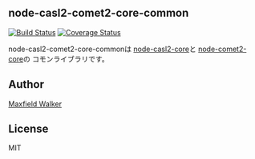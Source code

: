 ## node-casl2-comet2-core-common

[![Build Status](https://travis-ci.org/node-casl2-comet2/node-casl2-comet2-core-common.svg?branch=master)](https://travis-ci.org/node-casl2-comet2/node-casl2-comet2-core-common)
[![Coverage Status](https://coveralls.io/repos/github/node-casl2-comet2/node-casl2-comet2-core-common/badge.svg?branch=master)](https://coveralls.io/github/node-casl2-comet2/node-casl2-comet2-core-common?branch=master)

node-casl2-comet2-core-commonは
[node-casl2-core](https://github.com/node-casl2-comet2/node-casl2-core)と
[node-comet2-core](https://github.com/node-casl2-comet2/node-comet2-core)の
コモンライブラリです。


## Author
[Maxfield Walker](https://github.com/MaxfieldWalker)

## License
MIT
